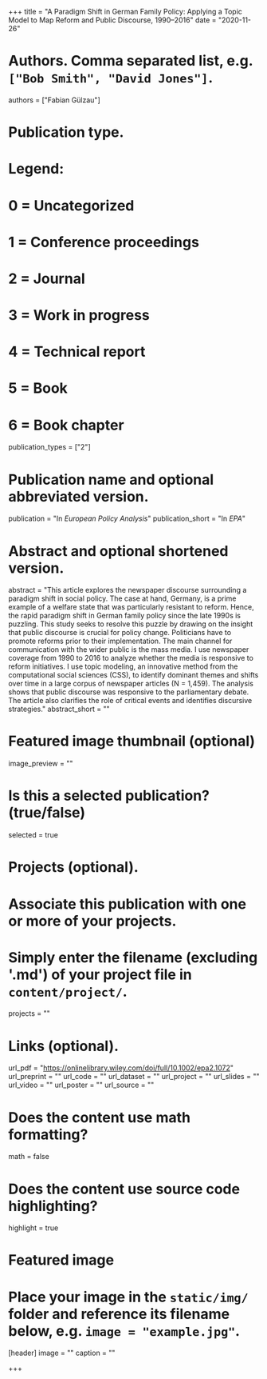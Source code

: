 +++
title = "A Paradigm Shift in German Family Policy: Applying a Topic Model to Map Reform and Public Discourse, 1990–2016"
date = "2020-11-26"
  
# Authors. Comma separated list, e.g. `["Bob Smith", "David Jones"]`.
authors = ["Fabian Gülzau"]
  
# Publication type.
# Legend:
# 0 = Uncategorized
# 1 = Conference proceedings
# 2 = Journal
# 3 = Work in progress
# 4 = Technical report
# 5 = Book
# 6 = Book chapter
publication_types = ["2"]
  
# Publication name and optional abbreviated version.
publication = "In *European Policy Analysis*"
publication_short = "In *EPA*"
  
# Abstract and optional shortened version.
abstract = "This article explores the newspaper discourse surrounding a paradigm shift in social policy. The case at hand, Germany, is a prime example of a welfare state that was particularly resistant to reform. Hence, the rapid paradigm shift in German family policy since the late 1990s is puzzling. This study seeks to resolve this puzzle by drawing on the insight that public discourse is crucial for policy change. Politicians have to promote reforms prior to their implementation. The main channel for communication with the wider public is the mass media. I use newspaper coverage from 1990 to 2016 to analyze whether the media is responsive to reform initiatives. I use topic modeling, an innovative method from the computational social sciences (CSS), to identify dominant themes and shifts over time in a large corpus of newspaper articles (N = 1,459). The analysis shows that public discourse was responsive to the parliamentary debate. The article also clarifies the role of critical events and identifies discursive strategies."
abstract_short = ""
  
# Featured image thumbnail (optional)
image_preview = ""
  
# Is this a selected publication? (true/false)
selected = true
  
# Projects (optional).
#   Associate this publication with one or more of your projects.
#   Simply enter the filename (excluding '.md') of your project file in `content/project/`.
projects = ""
  
# Links (optional).
url_pdf = "https://onlinelibrary.wiley.com/doi/full/10.1002/epa2.1072"
url_preprint = ""
url_code = ""
url_dataset = ""
url_project = ""
url_slides = ""
url_video = ""
url_poster = ""
url_source = ""
  
# Does the content use math formatting?
math = false
  
# Does the content use source code highlighting?
highlight = true
  
# Featured image
# Place your image in the `static/img/` folder and reference its filename below, e.g. `image = "example.jpg"`.
[header]
image = ""
caption = ""
  
+++